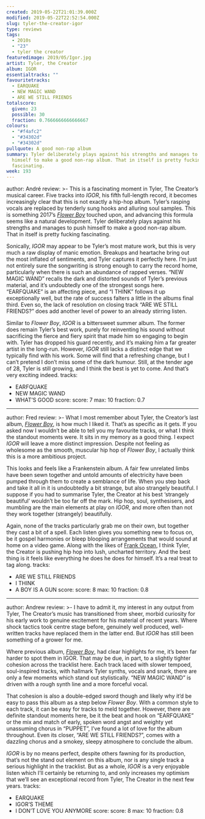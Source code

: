 ```yaml
---
created: 2019-05-22T21:01:39.000Z
modified: 2019-05-22T22:52:54.000Z
slug: tyler-the-creator-igor
type: reviews
tags:
  - 2010s
  - "23"
  - tyler the creator
featuredimage: 2019/05/Igor.jpg
artist: Tyler, the Creator
album: IGOR
essentialtracks: ""
favouritetracks:
  - EARQUAKE
  - NEW MAGIC WAND
  - ARE WE STILL FRIENDS
totalscore:
  given: 23
  possible: 30
  fraction: 0.7666666666666667
colours:
  - "#f4afc2"
  - "#34302d"
  - "#34302d"
pullquote: A good non-rap album
summary: Tyler deliberately plays against his strengths and manages to push
  himself to make a good non-rap album. That in itself is pretty fucking
  fascinating.
week: 193
---
```

author: André
review: >-
  This is a fascinating moment in Tyler, The Creator’s musical career. Five
  tracks into *IGOR*, his fifth full-length record, it becomes increasingly
  clear that this is not exactly a hip-hop album. Tyler’s rasping vocals are
  replaced by tenderly sung hooks and alluring soul samples. This is something
  2017’s [*Flower
  Boy*](<https://audioxide.com/reviews/tyler-the-creator-flower-boy/>) touched
  upon, and advancing this formula seems like a natural development. Tyler
  deliberately plays against his strengths and manages to push himself to make a
  good non-rap album. That in itself is pretty fucking fascinating.

  Sonically, *IGOR* may appear to be Tyler’s most mature work, but this is very much a raw display of manic emotion. Breakups and heartache bring out the most inflated of sentiments, and Tyler captures it perfectly here. I’m just not entirely sure the songwriting is strong enough to carry the record home, particularly when there is such an abundance of rapped verses. “NEW MAGIC WAND” recalls the dark and distorted sounds of Tyler’s previous material, and it’s undoubtedly one of the strongest songs here. “EARFQUAKE” is an affecting piece, and “I THINK” follows it up exceptionally well, but the rate of success falters a little in the albums final third. Even so, the lack of resolution on closing track “ARE WE STILL FRIENDS?” does add another level of power to an already stirring listen.

  Similar to *Flower Boy*, *IGOR* is a bittersweet summer album. The former does remain Tyler’s best work, purely for reinventing his sound without sacrificing the fierce and fiery spirit that made him so engaging to begin with. Tyler has dropped his guard recently, and it’s making him a far greater artist in the long-run. However, *IGOR* still lacks a distinct edge that we typically find with his work. Some will find that a refreshing change, but I can’t pretend I don’t miss some of the dark humour. Still, at the tender age of 28, Tyler is still growing, and I think the best is yet to come. And that’s very exciting indeed.
tracks:
  - EARFQUAKE
  - ­­NEW MAGIC WAND
  - ­­WHAT’S GOOD
score:
  score: 7
  max: 10
  fraction: 0.7
---
author: Fred
review: >-
  What I most remember about Tyler, the Creator’s last album, [*Flower
  Boy*](<https://audioxide.com/reviews/tyler-the-creator-flower-boy/>), is how
  much I liked it. That’s as specific as it gets. If you asked now I wouldn’t be
  able to tell you my favourite tracks, or what I think the standout moments
  were. It sits in my memory as a good thing. I expect *IGOR* will leave a more
  distinct impression. Despite not feeling as wholesome as the smooth, muscular
  hip hop of *Flower Boy*, I actually think this is a more ambitious project.

  This looks and feels like a Frankenstein album. A fair few unrelated limbs have been sewn together and untold amounts of electricity have been pumped through them to create a semblance of life. When you step back and take it all in it is undoubtedly a bit strange, but also strangely beautiful. I suppose if you had to summarise Tyler, the Creator at his best ‘strangely beautiful’ wouldn’t be too far off the mark. Hip hop, soul, synthesisers, and mumbling are the main elements at play on *IGOR*, and more often than not they work together (strangely) beautifully.

  Again, none of the tracks particularly grab me on their own, but together they cast a bit of a spell. Each listen gives you something new to focus on, be it gospel harmonies or bleep blooping arrangements that would sound at home on a video game. Along with the likes of [Frank Ocean](<https://audioxide.com/reviews/frank-ocean-blond/>), I think Tyler, the Creator is pushing hip hop into lush, uncharted territory. And the best thing is it feels like everything he does he does for himself. It’s a real treat to tag along.
tracks:
  - ARE WE STILL FRIENDS
  - ­­I THINK
  - ­­A BOY IS A GUN
score:
  score: 8
  max: 10
  fraction: 0.8
---
author: Andrew
review: >-
  I have to admit it, my interest in any output from Tyler, The Creator’s music
  has transitioned from sheer, morbid curiosity for his early work to genuine
  excitement for his material of recent years. Where shock tactics took centre
  stage before, genuinely well produced, well-written tracks have replaced them
  in the latter end. But *IGOR* has still been something of a grower for me.

  Where previous album, [*Flower Boy*](<https://audioxide.com/reviews/tyler-the-creator-flower-boy/>), had clear highlights for me, it’s been far harder to spot them in IGOR. That may be due, in part, to a slightly tighter cohesion across the tracklist here. Each track laced with slower tempoed, soul-inspired tracks, with hallmark Tyler synths, vocals and snark, there are only a few moments which stand out stylistically. “NEW MAGIC WAND” is driven with a rough synth line and a more forceful vocal.

  That cohesion is also a double-edged sword though and likely why it’d be easy to pass this album as a step below *Flower Boy*. With a common style to each track, it can be easy for tracks to meld together. However, there are definite standout moments here, be it the beat and hook on “EARFQUAKE” or the mix and match of early, spoken word angst and weighty yet unassuming chorus in “PUPPET”, I’ve found a lot of love for the album throughout. Even its closer, “ARE WE STILL FRIENDS?”, comes with a dazzling chorus and a smokey, sleepy atmosphere to conclude the album.

  *IGOR* is by no means perfect, despite others fawning for its production, that’s not the stand out element on this album, nor is any single track a serious highlight in the tracklist. But as a whole, *IGOR* is a very enjoyable listen which I’ll certainly be returning to, and only increases my optimism that we’ll see an exceptional record from Tyler, The Creator in the next few years.
tracks:
  - EARQUAKE
  - ­­IGOR’S THEME
  - ­­I DON’T LOVE YOU ANYMORE
score:
  score: 8
  max: 10
  fraction: 0.8
